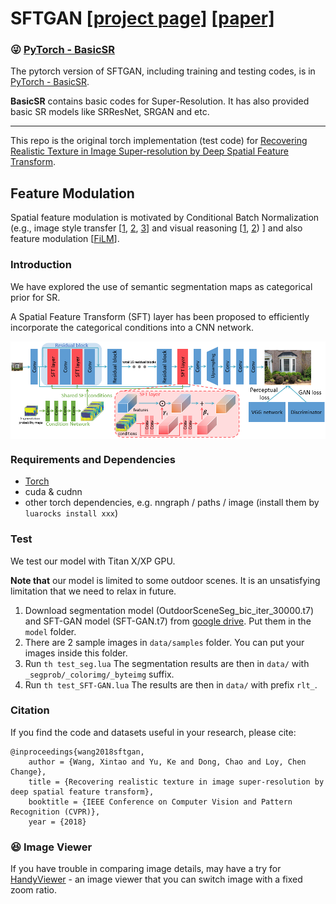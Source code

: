 # SFTGAN [[project page]](http://mmlab.ie.cuhk.edu.hk/projects/SFTGAN/)   [[paper]](https://arxiv.org/abs/1804.02815)

### :stuck_out_tongue_winking_eye: [PyTorch - BasicSR](https://github.com/xinntao/BasicSR) 
The pytorch version of SFTGAN, including training and testing codes, is in [PyTorch - BasicSR](https://github.com/xinntao/BasicSR).

**BasicSR** contains basic codes for Super-Resolution. It has also provided basic SR models like SRResNet, SRGAN and etc.

---
This repo is the original torch implementation (test code) for [Recovering Realistic Texture in Image Super-resolution by Deep Spatial Feature Transform](https://arxiv.org/abs/1804.02815).

## Feature Modulation

Spatial feature modulation is motivated by Conditional Batch Normalization (e.g., image style transfer [[1](https://arxiv.org/abs/1610.07629), [2](https://arxiv.org/abs/1703.06868), [
3](https://arxiv.org/abs/1705.06830)] and visual reasoning [[1](https://arxiv.org/abs/1707.00683), [2](https://arxiv.org/abs/1707.03017)) ] and also feature modulation [[FiLM](https://arxiv.org/abs/1709.07871)].
<!--
(How feature modulation come?)

(Conditional Batch Normalization (image style transfer, VQA) -> FiLM)

(The connection with dynamic filter / attention models / spatial transform network)

Our SFT layer is motived by Conditional Normalization, which is used in ...

### Table of Contents
1. [Introduction](#introduction)
1. [Requirements and Dependencies](#requirements-and-dependencies)
1. [Test](#test)
1. [Citation](#citation)
-->
### Introduction
We have explored the use of semantic segmentation maps as categorical prior for SR.

A Spatial Feature Transform (SFT) layer has been proposed to efficiently incorporate the categorical conditions into a CNN network.

<img src='imgs/network_structure.png' align="center">

### Requirements and Dependencies
- [Torch](http://torch.ch/docs/getting-started.html)
- cuda & cudnn
- other torch dependencies, e.g. nngraph / paths / image (install them by `luarocks install xxx`)

### Test
We test our model with Titan X/XP GPU.

**Note that** our model is limited to some outdoor scenes. It is an unsatisfying limitation that we need to relax in future. 

1. Download segmentation model (OutdoorSceneSeg_bic_iter_30000.t7) and SFT-GAN model (SFT-GAN.t7) from <a href="https://drive.google.com/drive/folders/1kFxjStgGxrKCdNzaa0Cwje5gR3OR-q1r?usp=sharing" target="_blank">google drive</a>. Put them in the `model` folder.
1. There are 2 sample images in `data/samples` folder. You can put your images inside this folder.
1. Run `th test_seg.lua`  The segmentation results are then in `data/` with `_segprob/_colorimg/_byteimg` suffix.
1. Run `th test_SFT-GAN.lua`  The results are then in `data/` with prefix `rlt_`.

### Citation
If you find the code and datasets useful in your research, please cite:

    @inproceedings{wang2018sftgan,
        author = {Wang, Xintao and Yu, Ke and Dong, Chao and Loy, Chen Change},
        title = {Recovering realistic texture in image super-resolution by deep spatial feature transform},
        booktitle = {IEEE Conference on Computer Vision and Pattern Recognition (CVPR)},
        year = {2018}


### :satisfied: Image Viewer
If you have trouble in comparing image details, may have a try for [HandyViewer](https://github.com/xinntao/HandyViewer) - an image viewer that you can switch image with a fixed zoom ratio.

